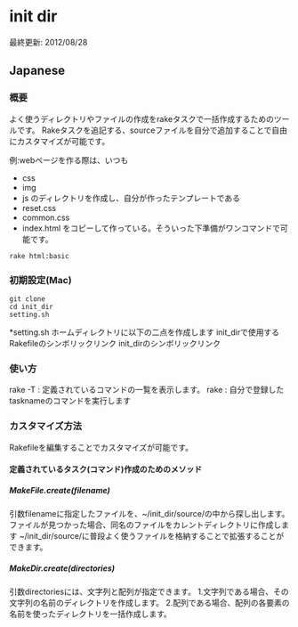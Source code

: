 init dir
========

最終更新: 2012/08/28

## Japanese

### 概要

よく使うディレクトリやファイルの作成をrakeタスクで一括作成するためのツールです。
Rakeタスクを追記する、sourceファイルを自分で追加することで自由にカスタマイズが可能です。

例:webページを作る際は、いつも
- css
- img
- js
のディレクトリを作成し、自分が作ったテンプレートである
- reset.css
- common.css
- index.html
をコピーして作っている。そういった下準備がワンコマンドで可能です。

```
rake html:basic
```



### 初期設定(Mac)

```
git clone
cd init_dir
setting.sh
```

*setting.sh
ホームディレクトリに以下の二点を作成します
init_dirで使用するRakefileのシンボリックリンク
init_dirのシンボリックリンク

### 使い方

rake -T : 定義されているコマンドの一覧を表示します。
rake <taskname> : 自分で登録したtasknameのコマンドを実行します

### カスタマイズ方法

Rakefileを編集することでカスタマイズが可能です。

#### 定義されているタスク(コマンド)作成のためのメソッド

##### MakeFile.create(filename)

引数filenameに指定したファイルを、~/init_dir/source/の中から探し出します。
ファイルが見つかった場合、同名のファイルをカレントディレクトリに作成します
~/init_dir/source/に普段よく使うファイルを格納することで拡張することができます。


##### MakeDir.create(directories)

引数directoriesには、文字列と配列が指定できます。
1.文字列である場合、その文字列の名前のディレクトリを作成します。
2.配列である場合、配列の各要素の名前を使ったディレクトリを一括作成します。
